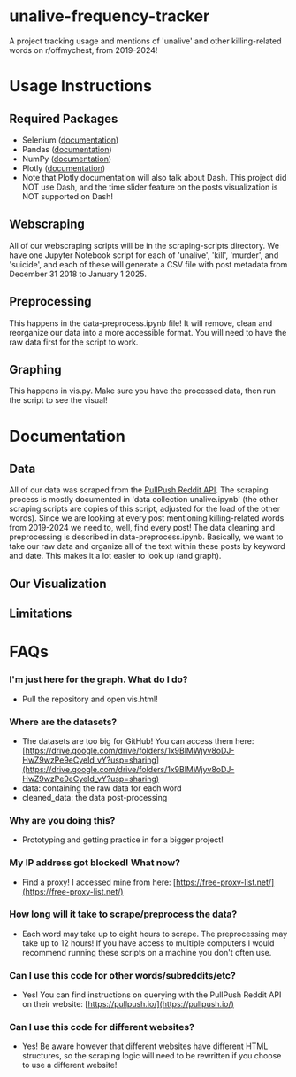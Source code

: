 # unalive-frequency-tracker

A project tracking usage and mentions of 'unalive' and other killing-related words on r/offmychest, from 2019-2024!

# Usage Instructions

## Required Packages
* Selenium ([documentation](https://www.selenium.dev/documentation/))
* Pandas ([documentation](https://pandas.pydata.org/docs/))
* NumPy ([documentation](https://numpy.org/doc/stable/))
* Plotly ([documentation](https://plotly.com/python/))
*    Note that Plotly documentation will also talk about Dash. This project did NOT use Dash, and the time slider feature on the posts visualization is NOT supported on Dash!

## Webscraping
All of our webscraping scripts will be in the scraping-scripts directory. We have one Jupyter Notebook script for each of 'unalive', 'kill', 'murder', and 'suicide', and each of these will generate a CSV file with post metadata from December 31 2018 to January 1 2025.

## Preprocessing
This happens in the data-preprocess.ipynb file! It will remove, clean and reorganize our data into a more accessible format. You will need to have the raw data first for the script to work.

## Graphing
This happens in vis.py. Make sure you have the processed data, then run the script to see the visual!

# Documentation
## Data 
All of our data was scraped from the [PullPush Reddit API](https://pullpush.io/). The scraping process is mostly documented in 'data collection unalive.ipynb' (the other scraping scripts are copies of this script, adjusted for the load of the other words). Since we are looking at every post mentioning killing-related words from 2019-2024 we need to, well, find every post!
The data cleaning and preprocessing is described in data-preprocess.ipynb. Basically, we want to take our raw data and organize all of the text within these posts by keyword and date. This makes it a lot easier to look up (and graph).

## Our Visualization

## Limitations

# FAQs
### I'm just here for the graph. What do I do?
* Pull the repository and open vis.html!

### Where are the datasets?
* The datasets are too big for GitHub! You can access them here: [https://drive.google.com/drive/folders/1x9BlMWjyv8oDJ-HwZ9wzPe9eCyeId_vY?usp=sharing](https://drive.google.com/drive/folders/1x9BlMWjyv8oDJ-HwZ9wzPe9eCyeId_vY?usp=sharing)
*   data: containing the raw data for each word
*   cleaned_data: the data post-processing

### Why are you doing this?
* Prototyping and getting practice in for a bigger project!

### My IP address got blocked! What now?
* Find a proxy! I accessed mine from here: [https://free-proxy-list.net/](https://free-proxy-list.net/)

### How long will it take to scrape/preprocess the data?
* Each word may take up to eight hours to scrape. The preprocessing may take up to 12 hours! If you have access to multiple computers I would recommend running these scripts on a machine you don't often use.

### Can I use this code for other words/subreddits/etc?
* Yes! You can find instructions on querying with the PullPush Reddit API on their website: [https://pullpush.io/](https://pullpush.io/)

### Can I use this code for different websites?
* Yes! Be aware however that different websites have different HTML structures, so the scraping logic will need to be rewritten if you choose to use a different website!
